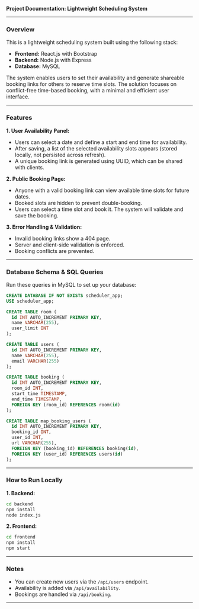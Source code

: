 **Project Documentation: Lightweight Scheduling System**

---

### Overview

This is a lightweight scheduling system built using the following stack:

* **Frontend:** React.js with Bootstrap
* **Backend:** Node.js with Express
* **Database:** MySQL

The system enables users to set their availability and generate shareable booking links for others to reserve time slots. The solution focuses on conflict-free time-based booking, with a minimal and efficient user interface.

---

### Features

**1. User Availability Panel:**

* Users can select a date and define a start and end time for availability.
* After saving, a list of the selected availability slots appears (stored locally, not persisted across refresh).
* A unique booking link is generated using UUID, which can be shared with clients.

**2. Public Booking Page:**

* Anyone with a valid booking link can view available time slots for future dates.
* Booked slots are hidden to prevent double-booking.
* Users can select a time slot and book it. The system will validate and save the booking.

**3. Error Handling & Validation:**

* Invalid booking links show a 404 page.
* Server and client-side validation is enforced.
* Booking conflicts are prevented.

---

### Database Schema & SQL Queries

Run these queries in MySQL to set up your database:

```sql
CREATE DATABASE IF NOT EXISTS scheduler_app;
USE scheduler_app;

CREATE TABLE room (
  id INT AUTO_INCREMENT PRIMARY KEY,
  name VARCHAR(255),
  user_limit INT
);

CREATE TABLE users (
  id INT AUTO_INCREMENT PRIMARY KEY,
  name VARCHAR(255),
  email VARCHAR(255)
);

CREATE TABLE booking (
  id INT AUTO_INCREMENT PRIMARY KEY,
  room_id INT,
  start_time TIMESTAMP,
  end_time TIMESTAMP,
  FOREIGN KEY (room_id) REFERENCES room(id)
);

CREATE TABLE map_booking_users (
  id INT AUTO_INCREMENT PRIMARY KEY,
  booking_id INT,
  user_id INT,
  url VARCHAR(255),
  FOREIGN KEY (booking_id) REFERENCES booking(id),
  FOREIGN KEY (user_id) REFERENCES users(id)
);
```

---

### How to Run Locally

**1. Backend:**

```bash
cd backend
npm install
node index.js
```

**2. Frontend:**

```bash
cd frontend
npm install
npm start
```

---

### Notes

* You can create new users via the `/api/users` endpoint.
* Availability is added via `/api/availability`.
* Bookings are handled via `/api/booking`.

---
